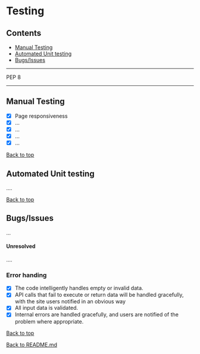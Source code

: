 # Testing

## Contents

- [Manual Testing](#manual-testing)
- [Automated Unit testing](#automated-unit-testing)
- [Bugs/Issues](#bugsissues)

----
PEP 8

----

## Manual Testing

- [x] Page responsiveness
- [x] ...
- [x] ...
- [x] ...
- [x] ...

[Back to top](#contents)


## Automated Unit testing
....

[Back to top](#contents)


## Bugs/Issues
...

#### Unresolved
....

### Error handing
- [x] The code intelligently handles empty or invalid data.
- [x] API calls that fail to execute or return data will be handled gracefully, with the site users notified in an obvious way
- [x] All input data is validated.
- [x] Internal errors are handled gracefully, and users are notified of the problem where appropriate.

[Back to top](#contents)

[Back to README.md](https://github.com/FlashDrag/library-management-system/blob/master/README.md#testing)
